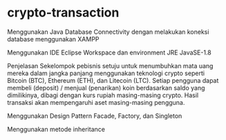 # crypto-transaction
Menggunakan Java Database Connectivity dengan melakukan koneksi database menggunakan XAMPP

Menggunakan IDE Eclipse Workspace dan environment JRE JavaSE-1.8

Penjelasan
Sekelompok pebisnis setuju untuk menumbuhkan mata uang mereka dalam jangka panjang menggunakan teknologi crypto seperti Bitcoin (BTC), Ethereum (ETH), dan Litecoin (LTC). Setiap pengguna dapat membeli (deposit) / menjual (penarikan) koin berdasarkan saldo yang dimilikinya, dibagi dengan kurs rupiah masing-masing crypto. Hasil transaksi akan mempengaruhi aset masing-masing pengguna.

Menggunakan Design Pattern Facade, Factory, dan Singleton

Menggunakan metode inheritance
